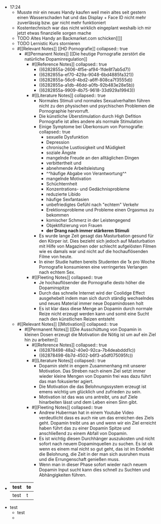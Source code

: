- 17:24
	- Musste mir ein neues Handy kaufen weil mein altes seit gestern einen Wasserschaden hat und das Display + Face ID nicht mehr zuverlässig bzw. gar nicht mehr funktioniert
	- Kostentechnisch war das nicht wirklich eingeplant weshalb ich mir jetzt etwas finanzielle sorgen mache
	- TODO Altes Handy an Backmarket.com schicken[[]]
	- TODO Lernistic Kurs stornieren
	- #[[Relevant Notes]] [[HD Pornografie]]
	  collapsed:: true
		- #[[Permanent Notes]] [[Die heutige Pornografie zerstört die natürliche Dopaminregulation]]
			- #[[Reference Notes]]
			  collapsed:: true
				- ((6282855a-2606-4f5e-af94-1fde8f7ab5d7))
				- ((6282855a-ef70-429a-9048-6bd4885fa321))
				- ((6282855a-56c6-4bd2-a6ff-808ca7f3555d))
				- ((6282855a-a1db-46dd-a0fb-92b483e28e5b))
				- ((6282855a-9909-4b75-9618-33d929a19943))
			- #[[Literature Notes]]
			  collapsed:: true
				- Normales Stimuli und normales Sexualverhalten führen nicht zu den physischen und psychischen Problemen die Pornographie hervorruft.
				- Die künstliche Überstimulation durch High Defition Pornografie ist alles andere als normale Stimulation
				- Einige Symptome bei Überkonsum von Pornografie:
				  collapsed:: true
					- sexuelle Dysfunktion
					- Depression
					- chronische Lustlosigkeit und Müdigkeit
					- soziale Ängste
					- mangelnde Freude an den alltäglichen Dingen
					- verbittertheit und
					- abnehmende Arbeitsleistung
					- ^^häufige Abgabe von Verantwortung^^
					- mangelnde Motivation
					- Schüchternheit
					- Konzentrations- und Gedächnisprobleme
					- reduzierte Libido
					- häufige Sexfantasien
					- unbefriedigtes Gefühl nach "echtem" Verkehr
					- Erektionsprobleme und Probleme einen Orgasmus zu bekommen
					- komischer Schmerz in der Leistengegend
					- Objektifizierung von Frauen
					- **der Drang nach immer stärkeren Stimuli**
				- Es wurde lange Zeit gesagt das Masturbation gesund für den Körper ist. Dies bezieht sich jedoch auf Masturbation mit Hilfe von Magazinen oder schlecht aufgelösten Filmen wie es damals war und nicht auf die hochauflösenden Filme von heute.
				- In einer Studie hatten bereits Studenten die 1x pro Woche Pornografie konsumieren eine verringertes Verlangen nach echtem Sex.
			- #[[Fleeting Notes]]
			  collapsed:: true
				- Je hochauflösender die Pornografie desto höher die Dopaminspitze
				- Durch das schnelle Internet wird der Coolidge Effect ausgehebelt indem man sich durch ständig wechselndes und neues Material immer neue Dopamindosen holt
				- Es ist klar dass diese Menge an Dopamin durch normale Reize nicht erzeugt werden kann und somit eine Sucht nach den künstlichen Reizen entsteht
	- #[[Relevant Notes]] [[Motivation]]
	  collapsed:: true
		- #[[Permanent Notes]] [[Die Ausschüttung von Dopamin in kleinen Dosen erzeugt die Motivation die Nötig ist um auf ein Ziel hin zu arbeiten]]
			- #[[Reference Notes]]
			  collapsed:: true
				- ((62878498-48a2-40e0-92ca-7b4deabddd1c))
				- ((62878498-6b7d-4502-b6f3-a5df075095fc))
			- #[[Literature Notes]]
			  collapsed:: true
				- Dopamin steht in engem Zusammenhang mit unserer Motivation. Das Streben nach einem Ziel setzt immer wieder kleine Mengen von Dopamin frei was dazu führt das man fokusierter agiert.
				- Die Motivation die das Belohnungssystem erzeugt ist emens wichtig um glücklich und zufrieden zu sein.
				- Motivation ist das was uns antreibt, uns auf Ziele hinarbeiten lässt und dem Leben einen Sinn gibt.
			- #[[Fleeting Notes]]
			  collapsed:: true
				- Andrew Huberman hat in einem Youtube Video verdeutlicht dass es auch nie um das erreichen des Ziels geht. Dopamin treibt uns an und wenn wir ein Ziel erreicht haben führt das zu einer Dopamin Spitze und anschließend zu einem Abfall von Dopamin.
				- Es ist wichtig diesen Durchhänger auszukosten und nicht sofort nach neuem Dopaminquellen zu suchen. Es ist ok wenn es einem mal nicht so gut geht, das ist im Endefekt die Belohnung, die Zeit in der man sich ausruhen muss und die Errungenschaft genießen muss.
				- Wenn man in dieser Phase sofort wieder nach neuem Dopamin Input sucht kann dies schnell zu Suchten und Abhängigkeiten führen.
- |test|te|
  |--|--|
  |test|t|
- test
	- test
	-